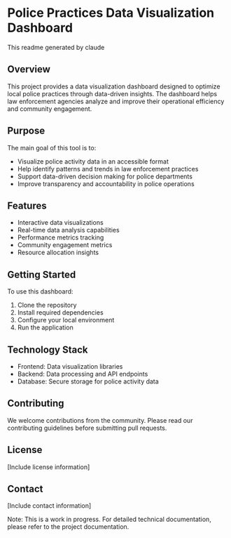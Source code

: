 # Police Practices Data Visualization Dashboard
This readme generated by claude

## Overview
This project provides a data visualization dashboard designed to optimize local police practices through data-driven insights. The dashboard helps law enforcement agencies analyze and improve their operational efficiency and community engagement.

## Purpose
The main goal of this tool is to:
- Visualize police activity data in an accessible format
- Help identify patterns and trends in law enforcement practices
- Support data-driven decision making for police departments
- Improve transparency and accountability in police operations

## Features
- Interactive data visualizations
- Real-time data analysis capabilities
- Performance metrics tracking
- Community engagement metrics
- Resource allocation insights

## Getting Started
To use this dashboard:

1. Clone the repository
2. Install required dependencies
3. Configure your local environment
4. Run the application

## Technology Stack
- Frontend: Data visualization libraries
- Backend: Data processing and API endpoints
- Database: Secure storage for police activity data

## Contributing
We welcome contributions from the community. Please read our contributing guidelines before submitting pull requests.

## License
[Include license information]

## Contact
[Include contact information]

Note: This is a work in progress. For detailed technical documentation, please refer to the project documentation. 
